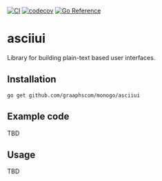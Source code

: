 [![CI](https://github.com/graaphscom/monogo/actions/workflows/asciiui.yml/badge.svg)](https://github.com/graaphscom/monogo/actions/workflows/asciiui.yml)
[![codecov](https://codecov.io/gh/graaphscom/monogo/branch/main/graph/badge.svg?flag=asciiui)](https://codecov.io/gh/graaphscom/monogo)
[![Go Reference](https://pkg.go.dev/badge/github.com/graaphscom/monogo/asciiui.svg)](https://pkg.go.dev/github.com/graaphscom/monogo/asciiui)

# asciiui
Library for building plain-text based user interfaces.

## Installation
```
go get github.com/graaphscom/monogo/asciiui
```
## Example code
TBD
## Usage
TBD